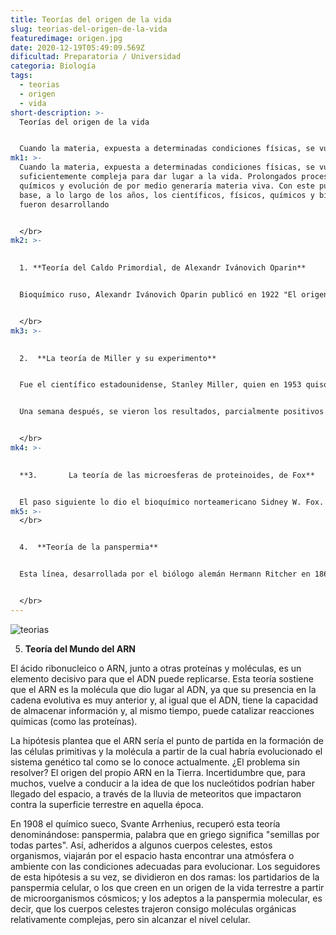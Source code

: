 ```yaml
---
title: Teorías del origen de la vida
slug: teorias-del-origen-de-la-vida
featuredimage: origen.jpg
date: 2020-12-19T05:49:09.569Z
dificultad: Preparatoria / Universidad
categoria: Biología
tags:
  - teorias
  - origen
  - vida
short-description: >-
  Teorías del origen de la vida


  Cuando la materia, expuesta a determinadas condiciones físicas, se vuelve lo suficientemente compleja para dar lugar a la vida.
mk1: >-
  Cuando la materia, expuesta a determinadas condiciones físicas, se vuelve lo
  suficientemente compleja para dar lugar a la vida. Prolongados procesos
  químicos y evolución de por medio generaría materia viva. Con este punto como
  base, a lo largo de los años, los científicos, físicos, químicos y biólogos,
  fueron desarrollando


  </br>
mk2: >-
  

  1. **Teoría del Caldo Primordial, de Alexandr Ivánovich Oparin**


  Bioquímico ruso, Alexandr Ivánovich Oparin publicó en 1922 "El origen de la vida". Ubica el inicio de la Tierra hace unos 4.600 millones de años atrás y explica cómo las particulares condiciones de la atmósfera de entonces, con altas concentraciones de metano, vapor de agua, amoníaco e hidrógeno gaseoso, terminó por generar una reacción química. A medida que la Tierra comenzó a enfriarse se fueron formando mares primitivos o caldos primordiales, con gran cantidad de compuestos disueltos en ellos. Poco a poco, estas moléculas inorgánicas se habrían asociando o agrupado entre sí a través de reacciones químicas, creando otras mayores, cuerpos cada vez más complejos (coacervados), que fueron determinantes en la evolución de los primeros compuestos orgánicos o células vivas.


  </br>
mk3: >-
  

  2.  **La teoría de Miller y su experimento**


  Fue el científico estadounidense, Stanley Miller, quien en 1953 quiso probar la teoría de Oparin. Para esto, creó un dispositivo que reproducía la mezcla de elementos (agua, metano, amoníaco e hidrógeno) y la atmósfera primitiva inicial de la Tierra, a la vez que producía pequeñas descargas eléctricas, simulando los rayos de una tormenta.


  Una semana después, se vieron los resultados, parcialmente positivos. Se generaron moléculas orgánicas sencillas y, a partir de ellas, otras más complejas, como aminoácidos, ácidos orgánicos y nucleótidos. Aunque no se logró probar el desarrollo evolutivo de la vida en la Tierra, se abrió un nuevo camino hacia la obtención de moléculas orgánicas.


  </br>
mk4: >-
  

  **3.       La teoría de las microesferas de proteinoides, de Fox**


  El paso siguiente lo dio el bioquímico norteamericano Sidney W. Fox. Según sus estudios, las primeras formas de vida no sólo sucedieron en el mar, sino también en la tierra. A muy altas temperaturas (cercanas a los 1.000° C), una determinada mezcla de gases habrían sufrido transformaciones que culminaron en la síntesis de aminoácidos, que a su vez se unieron formando "proteinoides". Al sumergirse en el agua, éstos se replegaron sobre sí mismos adoptando formas de microesferas, que podían absorber sustancias como agua, glucosa, aminoácidos y continuar su desarrollo.
mk5: >-
  </br>


  4.  **Teoría de la panspermia**


  Esta línea, desarrollada por el biólogo alemán Hermann Ritcher en 1865, supone que la vida en la Tierra tiene origen en el cosmos o, específicamente, en microorganismos espaciales que llegaron a nuestro planeta a través de rocas, cometas, meteoritos o restos de material cósmico que impactaron en ella. Estos "gérmenes extraterrestres" o cosmozoarios, habrían aportado el material orgánico necesario para el comienzo de la vida.


  </br>
---
```









![teorias](/assets/teroias.jpg "teorias")



5. **Teoría del Mundo del ARN**

El ácido ribonucleico o ARN, junto a otras proteínas y moléculas, es un elemento decisivo para que el ADN puede replicarse. Esta teoría sostiene que el ARN es la molécula que dio lugar al ADN, ya que su presencia en la cadena evolutiva es muy anterior y, al igual que el ADN, tiene la capacidad de almacenar información y, al mismo tiempo, puede catalizar reacciones químicas (como las proteínas).

La hipótesis plantea que el ARN sería el punto de partida en la formación de las células primitivas y la molécula a partir de la cual habría evolucionado el sistema genético tal como se lo conoce actualmente. ¿El problema sin resolver? El origen del propio ARN en la Tierra. Incertidumbre que, para muchos, vuelve a conducir a la idea de que los nucleótidos podrían haber llegado del espacio, a través de la lluvia de meteoritos que impactaron contra la superficie terrestre en aquella época.

En 1908 el químico sueco, Svante Arrhenius, recuperó esta teoría denominándose: panspermia, palabra que en griego significa "semillas por todas partes". Así, adheridos a algunos cuerpos celestes, estos organismos, viajarán por el espacio hasta encontrar una atmósfera o ambiente con las condiciones adecuadas para evolucionar. Los seguidores de esta hipótesis a su vez, se dividieron en dos ramas: los partidarios de la panspermia celular, o los que creen en un origen de la vida terrestre a partir de microorganismos cósmicos; y los adeptos a la panspermia molecular, es decir, que los cuerpos celestes trajeron consigo moléculas orgánicas relativamente complejas, pero sin alcanzar el nivel celular.